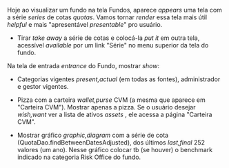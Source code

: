 Hoje ao visualizar um fundo na tela Fundos, aparece *appears* uma tela com a série *series* de cotas *quotas*. Vamos tornar *render* essa tela mais útil *helpful* e mais "apresentável *presentable*" pro usuário.

- Tirar *take away* a série de cotas e colocá-la *put it* em outra tela, acessível *available* por um link "Série" no menu superior da tela do fundo.

Na tela de entrada *entrance* do Fundo, mostrar *show*:

- Categorias vigentes *present,actual* (em todas as fontes), administrador e gestor vigentes.

- Pizza com a carteira *wallet,purse* CVM (a mesma que aparece em "Carteira CVM"). Mostrar apenas a pizza. Se o usuário desejar *wish,want* ver a lista de ativos *assets* , ele acessa a página "Carteira CVM".

- Mostrar gráfico *graphic,diagram* com a série de cota (QuotaDao.findBetweenDatesAdjusted), dos últimos *last,final* 252 valores (um ano). Nesse gráfico colocar tb (se houver) o benchmark indicado na categoria Risk Office do fundo.

